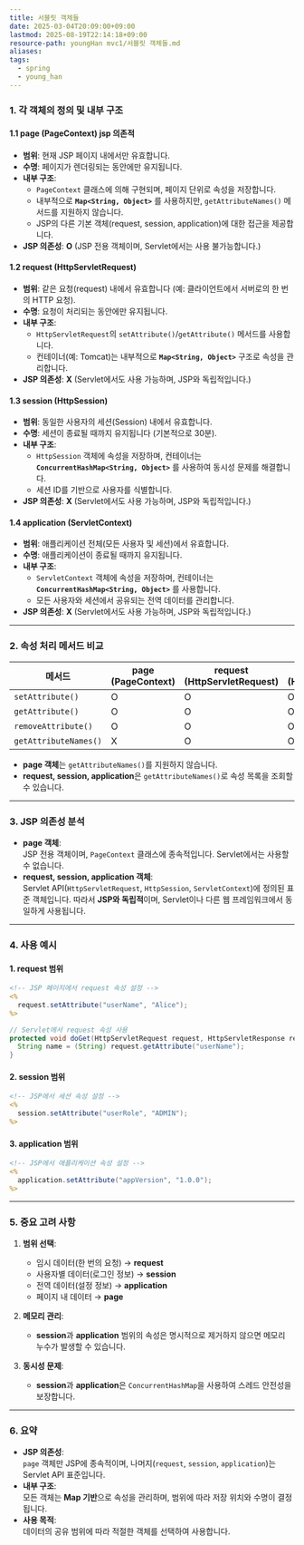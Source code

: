 ```yaml
---
title: 서블릿 객체들
date: 2025-03-04T20:09:00+09:00
lastmod: 2025-08-19T22:14:18+09:00
resource-path: youngHan mvc1/서블릿 객체들.md
aliases: 
tags:
  - spring
  - young_han
---
```

### 1. **각 객체의 정의 및 내부 구조**
#### **1.1 page (PageContext)** jsp 의존적
- **범위**: 현재 JSP 페이지 내에서만 유효합니다.
- **수명**: 페이지가 렌더링되는 동안에만 유지됩니다.
- **내부 구조**:
  - `PageContext` 클래스에 의해 구현되며, 페이지 단위로 속성을 저장합니다.
  - 내부적으로 **`Map<String, Object>`** 를 사용하지만, `getAttributeNames()` 메서드를 지원하지 않습니다.
  - JSP의 다른 기본 객체(request, session, application)에 대한 접근을 제공합니다.
- **JSP 의존성**: **O** (JSP 전용 객체이며, Servlet에서는 사용 불가능합니다.)

#### **1.2 request (HttpServletRequest)**
- **범위**: 같은 요청(request) 내에서 유효합니다 (예: 클라이언트에서 서버로의 한 번의 HTTP 요청).
- **수명**: 요청이 처리되는 동안에만 유지됩니다.
- **내부 구조**:
  - `HttpServletRequest`의 `setAttribute()`/`getAttribute()` 메서드를 사용합니다.
  - 컨테이너(예: Tomcat)는 내부적으로 **`Map<String, Object>`** 구조로 속성을 관리합니다.
- **JSP 의존성**: **X** (Servlet에서도 사용 가능하며, JSP와 독립적입니다.)

#### **1.3 session (HttpSession)**
- **범위**: 동일한 사용자의 세션(Session) 내에서 유효합니다.
- **수명**: 세션이 종료될 때까지 유지됩니다 (기본적으로 30분).
- **내부 구조**:
  - `HttpSession` 객체에 속성을 저장하며, 컨테이너는 **`ConcurrentHashMap<String, Object>`** 를 사용하여 동시성 문제를 해결합니다.
  - 세션 ID를 기반으로 사용자를 식별합니다.
- **JSP 의존성**: **X** (Servlet에서도 사용 가능하며, JSP와 독립적입니다.)

#### **1.4 application (ServletContext)**
- **범위**: 애플리케이션 전체(모든 사용자 및 세션)에서 유효합니다.
- **수명**: 애플리케이션이 종료될 때까지 유지됩니다.
- **내부 구조**:
  - `ServletContext` 객체에 속성을 저장하며, 컨테이너는 **`ConcurrentHashMap<String, Object>`** 를 사용합니다.
  - 모든 사용자와 세션에서 공유되는 전역 데이터를 관리합니다.
- **JSP 의존성**: **X** (Servlet에서도 사용 가능하며, JSP와 독립적입니다.)

---

### 2. **속성 처리 메서드 비교**
| 메서드                   | page (PageContext) | request (HttpServletRequest) | session (HttpSession) | application (ServletContext) |
| --------------------- | ------------------ | ---------------------------- | --------------------- | ---------------------------- |
| `setAttribute()`      | O                  | O                            | O                     | O                            |
| `getAttribute()`      | O                  | O                            | O                     | O                            |
| `removeAttribute()`   | O                  | O                            | O                     | O                            |
| `getAttributeNames()` | X                  | O                            | O                     | O                            |

- **page 객체**는 `getAttributeNames()`를 지원하지 않습니다.
- **request, session, application**은 `getAttributeNames()`로 속성 목록을 조회할 수 있습니다.

---

### 3. **JSP 의존성 분석**
- **page 객체**:  
  JSP 전용 객체이며, `PageContext` 클래스에 종속적입니다. Servlet에서는 사용할 수 없습니다.
- **request, session, application 객체**:  
  Servlet API(`HttpServletRequest`, `HttpSession`, `ServletContext`)에 정의된 표준 객체입니다. 따라서 **JSP와 독립적**이며, Servlet이나 다른 웹 프레임워크에서 동일하게 사용됩니다.

---

### 4. **사용 예시**
#### 1. **request 범위**

```jsp
<!-- JSP 페이지에서 request 속성 설정 -->
<%
  request.setAttribute("userName", "Alice");
%>
```

```java
// Servlet에서 request 속성 사용
protected void doGet(HttpServletRequest request, HttpServletResponse response) {
  String name = (String) request.getAttribute("userName");
}
```

#### 2. **session 범위**

```jsp
<!-- JSP에서 세션 속성 설정 -->
<%
  session.setAttribute("userRole", "ADMIN");
%>
```

#### 3. **application 범위**

```jsp
<!-- JSP에서 애플리케이션 속성 설정 -->
<%
  application.setAttribute("appVersion", "1.0.0");
%>
```

---

### 5. **중요 고려 사항**
1. **범위 선택**:  
   - 임시 데이터(한 번의 요청) → **request**  
   - 사용자별 데이터(로그인 정보) → **session**  
   - 전역 데이터(설정 정보) → **application**  
   - 페이지 내 데이터 → **page**

2. **메모리 관리**:  
   - **session**과 **application** 범위의 속성은 명시적으로 제거하지 않으면 메모리 누수가 발생할 수 있습니다.

3. **동시성 문제**:  
   - **session**과 **application**은 `ConcurrentHashMap`을 사용하여 스레드 안전성을 보장합니다.

---

### 6. **요약**
- **JSP 의존성**:  
  `page` 객체만 JSP에 종속적이며, 나머지(`request`, `session`, `application`)는 Servlet API 표준입니다.
- **내부 구조**:  
  모든 객체는 **Map 기반**으로 속성을 관리하며, 범위에 따라 저장 위치와 수명이 결정됩니다.
- **사용 목적**:  
  데이터의 공유 범위에 따라 적절한 객체를 선택하여 사용합니다.